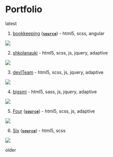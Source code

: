 # Portfolio

latest

1. [bookkeeping](https://bookkeeping-b29d1.firebaseapp.com/login) ([**`source`**](https://github.com/stasguma/bookkeeping)) - html5, scss, angular

![](https://image.ibb.co/eSTwoy/bookkeeping.gif)

2. [shkolanauki](https://shkolanauki.ru) - html5, scss, js, jquery, adaptive

![](https://image.ibb.co/j2d5wJ/shkolanauki2.gif)

3. [devITeam](https://deviteam.com) - html5, scss, js, jquery, adaptive

![](https://image.ibb.co/cTkhty/deviteam2.gif)

4. [bigsmi](https://bigsmi.com) - html5, sass, js, jquery, adaptive

![](https://image.ibb.co/iwPQVd/bigsmi2.gif)

5. [Four](https://stasguma.github.io/practice/hipsweet/index.html) ([**`source`**](https://github.com/stasguma/stasguma.github.io/tree/master/practice/hipsweet)) - html5, scss, js, adaptive

![](https://image.ibb.co/cD4EOy/hipsweet.gif)

6. [Six](https://stasguma.github.io/practice/bakery/index.html) ([**`source`**](https://github.com/stasguma/stasguma.github.io/tree/master/practice/bakery)) - html5, scss

![](https://image.ibb.co/mzX13y/bakery.gif)

older
